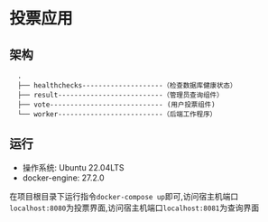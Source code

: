 # 投票应用

## 架构

```
  .  
  ├── healthchecks--------------------（检查数据库健康状态）  
  ├── result--------------------------（管理员查询组件）  
  ├── vote---------------------------- (用户投票组件) 
  └── worker--------------------------（后端工作程序）
```

## 运行

- 操作系统: Ubuntu 22.04LTS
- docker-engine: 27.2.0

在项目根目录下运行指令`docker-compose up`即可,访问宿主机端口`localhost:8080`为投票界面,访问宿主机端口`localhost:8081`为查询界面

